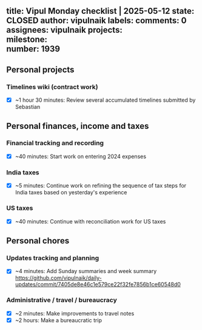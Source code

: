 title:	Vipul Monday checklist | 2025-05-12
state:	CLOSED
author:	vipulnaik
labels:	
comments:	0
assignees:	vipulnaik
projects:	
milestone:	
number:	1939
--
## Personal projects

### Timelines wiki (contract work)

- [x] ~1 hour 30 minutes: Review several accumulated timelines submitted by Sebastian

## Personal finances, income and taxes

### Financial tracking and recording

- [x] ~40 minutes: Start work on entering 2024 expenses

### India taxes

- [x] ~5 minutes: Continue work on refining the sequence of tax steps for India taxes based on yesterday's experience

### US taxes

- [x] ~40 minutes: Continue with reconciliation work for US taxes

## Personal chores

### Updates tracking and planning

- [x] ~4 minutes: Add Sunday summaries and week summary https://github.com/vipulnaik/daily-updates/commit/7405de8e46c1e579ce22f32fe7856b1ce60548d0

### Administrative / travel / bureaucracy

- [x] ~2 minutes: Make improvements to travel notes
- [x] ~2 hours: Make a bureaucratic trip
